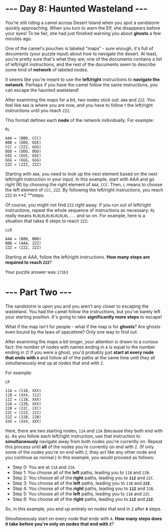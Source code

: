 # --- Day 8: Haunted Wasteland ---

You're still riding a camel across Desert Island when you spot a sandstorm
quickly approaching. When you turn to warn the Elf, she disappears before your
eyes! To be fair, she had just finished warning you about **ghosts** a few 
minutes ago.

One of the camel's pouches is labeled "maps" - sure enough, it's full of
documents (your puzzle input) about how to navigate the desert. At least,
you're pretty sure that's what they are; one of the documents contains a list
of left/right instructions, and the rest of the documents seem to describe some
kind of **network** of labeled nodes.

It seems like you're meant to use the **left/right** instructions to 
**navigate the network**. Perhaps if you have the camel follow the same 
instructions, you can escape the haunted wasteland!

After examining the maps for a bit, two nodes stick out: `AAA` and `ZZZ`. You feel
like `AAA` is where you are now, and you have to follow t the left/right 
instructions until you reach `ZZZ`.

This format defines each **node** of the network individually. For example:

```
RL

AAA = (BBB, CCC)
BBB = (DDD, EEE)
CCC = (ZZZ, GGG)
DDD = (DDD, DDD)
EEE = (EEE, EEE)
GGG = (GGG, GGG)
ZZZ = (ZZZ, ZZZ)
```

Starting with `AAA`, you need to look up the next element based on the next
left/right instruction in your input. In this example, start with AAA and go
right (R) by choosing the right element of `AAA`, `CCC`. Then, `L` means to choose
the left element of `CCC`, `ZZZ`. By following the left/right instructions, you
reach `ZZZ` in **2 **steps.

Of course, you might not find `ZZZ` right away. If you run out of left/right
instructions, repeat the whole sequence of instructions as necessary: `RL` really
means `RLRLRLRLRLRLRLRL...` and so on. For example, here is a situation that
takes 6 steps to reach `ZZZ`:

```
LLR

AAA = (BBB, BBB)
BBB = (AAA, ZZZ)
ZZZ = (ZZZ, ZZZ)
```

Starting at AAA, follow the left/right instructions. **How many steps are
required to reach `ZZZ`**?

Your puzzle answer was `17263`

# --- Part Two ---

The sandstorm is upon you and you aren't any closer to escaping the wasteland.
You had the camel follow the instructions, but you've barely left your 
starting position. It's going to take **significantly more steps** to escape!

What if the map isn't for people - what if the map is for **ghosts**? Are 
ghosts even bound by the laws of spacetime? Only one way to find out.

After examining the maps a bit longer, your attention is drawn to a curious
fact: the number of nodes with names ending in `A` is equal to the number ending
in `Z`! If you were a ghost, you'd probably just **start at every node that
ends with `A`** and follow all of the paths at the same time until they all 
simultaneously end up at nodes that end with `Z`.

For example:

```
LR

11A = (11B, XXX)
11B = (XXX, 11Z)
11Z = (11B, XXX)
22A = (22B, XXX)
22B = (22C, 22C)
22C = (22Z, 22Z)
22Z = (22B, 22B)
XXX = (XXX, XXX)
```

Here, there are two starting nodes, `11A` and `22A` (because they both end with
`A`). As you follow each left/right instruction, use that instruction to
**simultaneously** navigate away from both nodes you're currently on. Repeat
this process until **all** of the nodes you're currently on end with `Z`. (If
only some of the nodes you're on end with `Z`, they act like any other node and
you continue as normal.) In this example, you would proceed as follows:

- Step 0: You are at `11A` and `22A`.
- Step 1: You choose all of the **left** paths, leading you to `11B` and `22B`.
- Step 2: You choose all of the **right** paths, leading you to **`11Z`** and `22C`.
- Step 3: You choose all of the **left** paths, leading you to `11B` and **`22Z`**.
- Step 4: You choose all of the **right** paths, leading you to **`11Z`** and `22B`.
- Step 5: You choose all of the **left** paths, leading you to `11B` and `22C`.
- Step 6: You choose all of the **right** paths, leading you to **`11Z`** and **`22Z`**.

So, in this example, you end up entirely on nodes that end in `Z` after **`6`** steps.

Simultaneously start on every node that ends with `A`. **How many steps does it
take before you're only on nodes that end with `Z`**?

